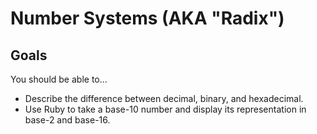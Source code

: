 # Number Systems (AKA "Radix")

## Goals

You should be able to...

- Describe the difference between decimal, binary, and hexadecimal.
- Use Ruby to take a base-10 number and display its representation in base-2 and base-16.
